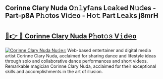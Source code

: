 ## Corinne Clary Nuda O𝚗𝚕yf𝚊ns L𝚎a𝚔ed N𝚞𝚍es - Part-p8A P𝚑𝚘tos Vi𝚍𝚎o - H𝚘𝚝 Part L𝚎a𝚔s j8mrH

# <h2><a href="http://kff0htx.oniu.top/?m=Corinne+Clary+Nuda">🔗👉 🔴 Corinne Clary Nuda P𝚑ot𝚘𝚜 V𝚒d𝚎o</a></h2>

[![Corinne Clary Nuda Nu𝚍e𝚜](https://i.imgur.com/0qMVB7G.gif)](http://kff0htx.oniu.top/?m=Corinne+Clary+Nuda)
Web-based entertainer and digital media artist Corinne Clary Nuda, acclaimed for sharing dance and lifestyle ideas through solo and collaborative dance performances and short videos. Remarkable magician Corinne Clary Nuda, acclaimed for their exceptional skills and accomplishments in the art of illusion.  
